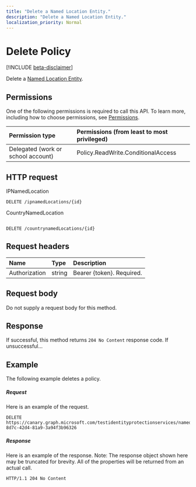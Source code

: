 ```yaml
---
title: "Delete a Named Location Entity."
description: "Delete a Named Location Entity."
localization_priority: Normal
---
```


# Delete Policy

[!INCLUDE [beta-disclaimer](../../includes/beta-disclaimer.md)]

Delete a [Named Location Entity](../resources/NamedLocation.md).

## Permissions
One of the following permissions is required to call this API. To learn more, including how to choose permissions, see [Permissions](/graph/permissions-reference).

|Permission type      | Permissions (from least to most privileged)              |
|:--------------------|:---------------------------------------------------------|
|Delegated (work or school account) | Policy.ReadWrite.ConditionalAccess    |

## HTTP request

IPNamedLocation
```http
DELETE /ipnamedLocations/{id}
```

CountryNamedLocation
```http

DELETE /countrynamedLocations/{id}
```
## Request headers
| Name       | Type | Description|
|:---------------|:--------|:----------|
| Authorization  | string  | Bearer {token}. Required. |

## Request body
Do not supply a request body for this method.

## Response

If successful, this method returns `204 No Content` response code. If unsuccessful...

## Example
The following example deletes a policy.

##### Request
Here is an example of the request.

```http
DELETE https://canary.graph.microsoft.com/testidentityprotectionservices/namedlocations/00b32017-8d7c-42d4-81a9-3a94f3b96326

```

##### Response
Here is an example of the response. Note: The response object shown here may be truncated for brevity. All of the properties will be returned from an actual call.

```http
HTTP/1.1 204 No Content
```

